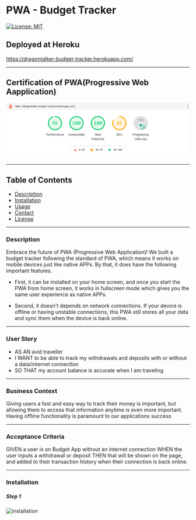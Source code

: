 # __PWA - Budget Tracker__
[![License: MIT](https://img.shields.io/badge/License-MIT-yellow.svg)](https://opensource.org/licenses/MIT)

## __Deployed at Heroku__
https://dragontalker-budget-tracker.herokuapp.com/

---

## __Certification of PWA(Progressive Web Aapplication)__
![lighthouse audit](./Assets/lighthouse_audit.png)

---

## __Table of Contents__
* [Description](#Description)
* [Installation](#Installation)
* [Usage](#Usage)
* [Contact](#Contact)
* [License](#License)

---

### __Description__

Embrace the future of PWA (Progressive Web Application)! We built a budget tracker following the standard of PWA, which means it works on mobile devices just like native APPs. By that, it does have the following important features. 

* First, it can be installed on your home screen, and once you start the PWA from home screen, it works in fullscreen mode which gives you the same user experience as native APPs. 

* Second, it doesn't depends on network connections. If your device is offline or having unstable connections, this PWA still stores all your data and sync them when the device is back online.

---

### __User Story__
* AS AN avid traveller
* I WANT to be able to track my withdrawals and deposits with or without a data/internet connection
* SO THAT my account balance is accurate when I am traveling

---

### __Business Context__

Giving users a fast and easy way to track their money is important, but allowing them to access that information anytime is even more important. Having offline functionality is paramount to our applications success.

---

### __Acceptance Criteria__
GIVEN a user is on Budget App without an internet connection
WHEN the user inputs a withdrawal or deposit
THEN that will be shown on the page, and added to their transaction history when their connection is back online.

---

### __Installation__

##### __Step 1__

![installation]('./Assets/step_1.jpg)
